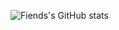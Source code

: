 ![Fiends's GitHub stats](https://github-readme-stats.vercel.app/api?username=FiendsXYZ&count_private=true&show_icons=true)
